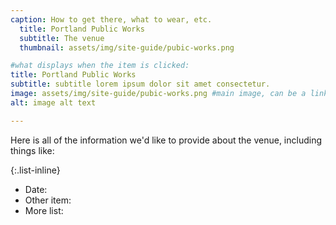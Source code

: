 ```yaml
---
caption: How to get there, what to wear, etc.
  title: Portland Public Works
  subtitle: The venue
  thumbnail: assets/img/site-guide/pubic-works.png

#what displays when the item is clicked:
title: Portland Public Works
subtitle: subtitle lorem ipsum dolor sit amet consectetur.
image: assets/img/site-guide/pubic-works.png #main image, can be a link or a file in assets/img/portfolio
alt: image alt text

---
```

Here is all of the information we'd like to provide about the venue, including things like:

{:.list-inline}
- Date:
- Other item:
- More list: 
